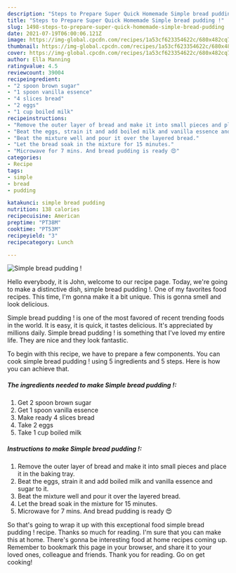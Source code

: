 ```yaml
---
description: "Steps to Prepare Super Quick Homemade Simple bread pudding !"
title: "Steps to Prepare Super Quick Homemade Simple bread pudding !"
slug: 1498-steps-to-prepare-super-quick-homemade-simple-bread-pudding
date: 2021-07-19T06:00:06.121Z
image: https://img-global.cpcdn.com/recipes/1a53cf623354622c/680x482cq70/simple-bread-pudding-recipe-main-photo.jpg
thumbnail: https://img-global.cpcdn.com/recipes/1a53cf623354622c/680x482cq70/simple-bread-pudding-recipe-main-photo.jpg
cover: https://img-global.cpcdn.com/recipes/1a53cf623354622c/680x482cq70/simple-bread-pudding-recipe-main-photo.jpg
author: Ella Manning
ratingvalue: 4.5
reviewcount: 39004
recipeingredient:
- "2 spoon brown sugar"
- "1 spoon vanilla essence"
- "4 slices bread"
- "2 eggs"
- "1 cup boiled milk"
recipeinstructions:
- "Remove the outer layer of bread and make it into small pieces and place it in the baking tray."
- "Beat the eggs, strain it and add boiled milk and vanilla essence and sugar to it."
- "Beat the mixture well and pour it over the layered bread."
- "Let the bread soak in the mixture for 15 minutes."
- "Microwave for 7 mins. And bread pudding is ready 😍"
categories:
- Recipe
tags:
- simple
- bread
- pudding

katakunci: simple bread pudding 
nutrition: 138 calories
recipecuisine: American
preptime: "PT38M"
cooktime: "PT53M"
recipeyield: "3"
recipecategory: Lunch

---
```



![Simple bread pudding !](https://img-global.cpcdn.com/recipes/1a53cf623354622c/680x482cq70/simple-bread-pudding-recipe-main-photo.jpg)

Hello everybody, it is John, welcome to our recipe page. Today, we're going to make a distinctive dish, simple bread pudding !. One of my favorites food recipes. This time, I'm gonna make it a bit unique. This is gonna smell and look delicious.



Simple bread pudding ! is one of the most favored of recent trending foods in the world. It is easy, it is quick, it tastes delicious. It's appreciated by millions daily. Simple bread pudding ! is something that I've loved my entire life. They are nice and they look fantastic.


To begin with this recipe, we have to prepare a few components. You can cook simple bread pudding ! using 5 ingredients and 5 steps. Here is how you can achieve that.

<!--inarticleads1-->

##### The ingredients needed to make Simple bread pudding !:

1. Get 2 spoon brown sugar
1. Get 1 spoon vanilla essence
1. Make ready 4 slices bread
1. Take 2 eggs
1. Take 1 cup boiled milk




<!--inarticleads2-->

##### Instructions to make Simple bread pudding !:

1. Remove the outer layer of bread and make it into small pieces and place it in the baking tray.
1. Beat the eggs, strain it and add boiled milk and vanilla essence and sugar to it.
1. Beat the mixture well and pour it over the layered bread.
1. Let the bread soak in the mixture for 15 minutes.
1. Microwave for 7 mins. And bread pudding is ready 😍




So that's going to wrap it up with this exceptional food simple bread pudding ! recipe. Thanks so much for reading. I'm sure that you can make this at home. There's gonna be interesting food at home recipes coming up. Remember to bookmark this page in your browser, and share it to your loved ones, colleague and friends. Thank you for reading. Go on get cooking!
